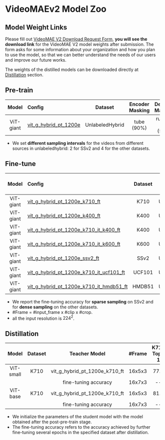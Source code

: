 # VideoMAEv2 Model Zoo

## Model Weight Links
Please fill out [VideoMAE V2 Download Request Form](https://docs.google.com/forms/d/e/1FAIpQLSd1SjKMtD8piL9uxGEUwicerxd46bs12QojQt92rzalnoI3JA/viewform?usp=sf_link), **you will see the download link** for the VideoMAE V2 model weights after submission. The form asks for some information about your organization and how you plan to use the model, so that we can better understand the needs of our users and improve our future works. 

The weights of the distilled models can be downloaded directly at [Distillation](#Distillation) section.

## Pre-train

| Model | Config | Dataset | Encoder Masking | Decoder Masking | Epoch | \#Frame |
| :---: | :----  | :-----: | :-------------: | :-------------: | :---: | :-----: |
| ViT-giant | [vit_g_hybrid_pt_1200e]((/scripts/pretrain/vit_g_hybrid_pt.sh)) | UnlabeledHybrid | tube (90%) | running cell (50%) | 1200 | 16 |

- We set **different sampling intervals** for the videos from different sources in unlabeledhybrid: 2 for SSv2 and 4 for the other datasets.


## Fine-tune
| Model | Config | Dataset | Pre-train | Post-pre-train | \#Frame | Top-1 | Top-5 |
| :---: | :----  | :-----: | :-------: | :------------: | :-----: | :---: | :---: |
| ViT-giant | [vit_g_hybrid_pt_1200e_k710_ft](/scripts/finetune/vit_g_k710_ft.sh) | K710 | UnlabeledHybrid | None | 16x5x3 | 83.8 | 96.4 |
| ViT-giant | [vit_g_hybrid_pt_1200e_k400_ft](/scripts/finetune/vit_g_k400_ft.sh) | K400 | UnlabeledHybrid | None | 16x5x3 | 87.2 | 97.4 |
| ViT-giant | [vit_g_hybrid_pt_1200e_k710_it_k400_ft](/scripts/finetune/vit_g_k710_it_k400_ft.sh) | K400 | UnlabeledHybrid | K710 | 16x5x3 | 88.4 | 98.0 |
| ViT-giant | [vit_g_hybrid_pt_1200e_k710_it_k600_ft](/scripts/finetune/vit_g_k710_it_k600_ft.sh) | K600 | UnlabeledHybrid | K710 | 16x5x3 | 88.8 | 98.2 |
| ViT-giant | [vit_g_hybrid_pt_1200e_ssv2_ft](/scripts/finetune/vit_g_ssv2_ft.sh) | SSv2 | UnlabeledHybrid | None | 16x2x3 | 77.0 | 95.9 |
| ViT-giant | [vit_g_hybrid_pt_1200e_k710_it_ucf101_ft](/scripts/finetune/vit_g_k710_it_ucf101_ft.sh) | UCF101 | UnlabeledHybrid | K710 | 16x5x3 | 99.6 | 100.0 |
| ViT-giant | [vit_g_hybrid_pt_1200e_k710_it_hmdb51_ft](/scripts/finetune/vit_g_k710_it_hmdb51_ft.sh) | HMDB51 | UnlabeledHybrid | K710 | 16x5x3 | 88.1 | 98.5 |

- We report the fine-tuning accuracy for **sparse sampling** on SSv2 and for **dense sampling** on the other datasets.
- \#Frame = #input_frame x #clip x #crop.
- all the input resolution is $224^2$.

## Distillation
|  Model  | Dataset | Teacher Model | \#Frame | K710 Top-1 | K400 Top-1 | K600 Top-1 | Checkpoint |
| :-----: | :-----: | :-----------: | :-----: | :--------: | :--------: | :--------: | :--------  |
| ViT-small | K710 | vit_g_hybrid_pt_1200e_k710_ft | 16x5x3 | 77.6 | 83.7 | 83.1 | [vit_s_k710_dl_from_giant.pth](https://huggingface.co/OpenGVLab/VideoMAE2/resolve/main/distill/vit_s_k710_dl_from_giant.pth) |
| | | fine-tuning accuracy | 16x7x3 | -- | 84.0 | 84.6 | -- | |
| ViT-base | K710 | vit_g_hybrid_pt_1200e_k710_ft | 16x5x3 | 81.5 | 86.6 | 85.9 | [vit_b_k710_dl_from_giant.pth](https://huggingface.co/OpenGVLab/VideoMAE2/resolve/main/distill/vit_b_k710_dl_from_giant.pth) |
| | | fine-tuning accuracy | 16x7x3 | -- | 87.1 | 87.4 |  |

- We initialize the parameters of the student model with the model obtained after the post-pre-train stage.
- The fine-tuning accuracy refers to the accuracy achieved by further fine-tuning several epochs in the specified dataset after distillation.
